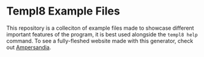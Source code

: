 # Templ8 Example Files

This repository is a colleciton of example files made to showcase different important features of the program, it is best used alongside the `templ8 help` command. To see a fully-fleshed website made with this generator, check out [Ampersandia](https://ampersandia.net).
